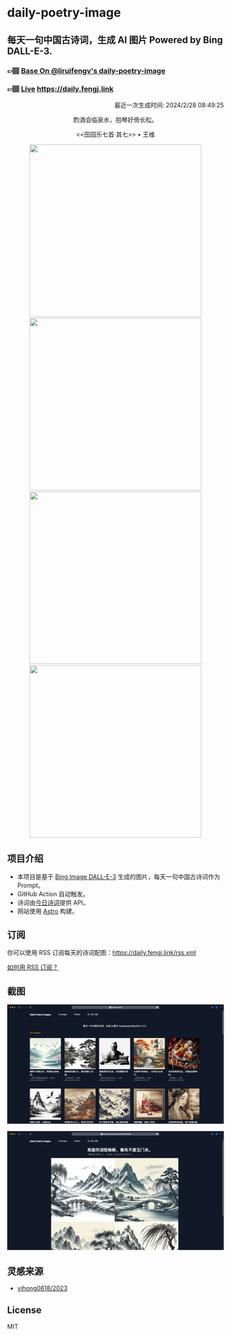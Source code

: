 
# daily-poetry-image

## 每天一句中国古诗词，生成 AI 图片 Powered by Bing DALL-E-3.

### 👉🏽 [Base On @liruifengv's daily-poetry-image](https://github.com/liruifengv/daily-poetry-image)

### 👉🏽 [Live](https://daily.fengj.link) https://daily.fengj.link

<p align="right">
  最近一次生成时间: 2024/2/28 08:49:25
</p>
<p align="center">
酌酒会临泉水，抱琴好倚长松。
</p>
<p align="center">
<<田园乐七首·其七>> • 王维
</p>
<p align="center">
<img src="https://tse4.mm.bing.net/th/id/OIG3.3XnQrng_t6XklahRJUwo" height="400" width="400" />
<img src="https://tse4.mm.bing.net/th/id/OIG3.Xpwmkjz075PGBDht6ssA" height="400" width="400" />
<img src="https://tse4.mm.bing.net/th/id/OIG3.3Uf8NLISNHv4_vL32_rd" height="400" width="400" />
<img src="https://tse2.mm.bing.net/th/id/OIG3.ZcEo7jrRaJwTUPpIFfNC" height="400" width="400" />
</p>

## 项目介绍

-   本项目是基于 [Bing Image DALL-E-3](https://www.bing.com/images/create) 生成的图片，每天一句中国古诗词作为 Prompt。
-   GitHub Action 自动触发。
-   诗词由[今日诗词](https://www.jinrishici.com/)提供 API。
-   网站使用 [Astro](https://astro.build) 构建。

## 订阅

你可以使用 RSS 订阅每天的诗词配图：https://daily.fengj.link/rss.xml

[如何用 RSS 订阅？](https://zhuanlan.zhihu.com/p/55026716)

## 截图

![图片列表](./screenshots/Snipaste_2023-12-28_21-00-26.png)

![图片详情](./screenshots/Snipaste_2023-12-28_21-00-53.png)

## 灵感来源

-   [yihong0618/2023](https://github.com/yihong0618/2023)

## License

MIT
